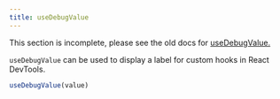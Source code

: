 ```yaml
---
title: useDebugValue
---
```


<Wip>

This section is incomplete, please see the old docs for [useDebugValue.](https://reactjs.org/docs/hooks-reference.html#usedebugvalue)

</Wip>


<Intro>

`useDebugValue` can be used to display a label for custom hooks in React DevTools.

```js
useDebugValue(value)
```

</Intro>

<InlineToc />
